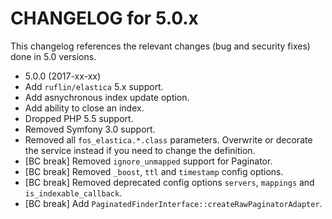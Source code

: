 CHANGELOG for 5.0.x
===================

This changelog references the relevant changes (bug and security fixes) done
in 5.0 versions.

* 5.0.0 (2017-xx-xx)
 * Add `ruflin/elastica` 5.x support.
 * Add asnychronous index update option.
 * Add ability to close an index.
 * Dropped PHP 5.5 support.
 * Removed Symfony 3.0 support.
 * Removed all `fos_elastica.*.class` parameters. Overwrite or decorate the service instead if you
   need to change the definition.
 * [BC break] Removed `ignore_unmapped` support for Paginator.
 * [BC break] Removed `_boost`, `ttl` and `timestamp` config options.
 * [BC break] Removed deprecated config options `servers`, `mappings` and `is_indexable_callback`.
 * [BC break] Add `PaginatedFinderInterface::createRawPaginatorAdapter`.
